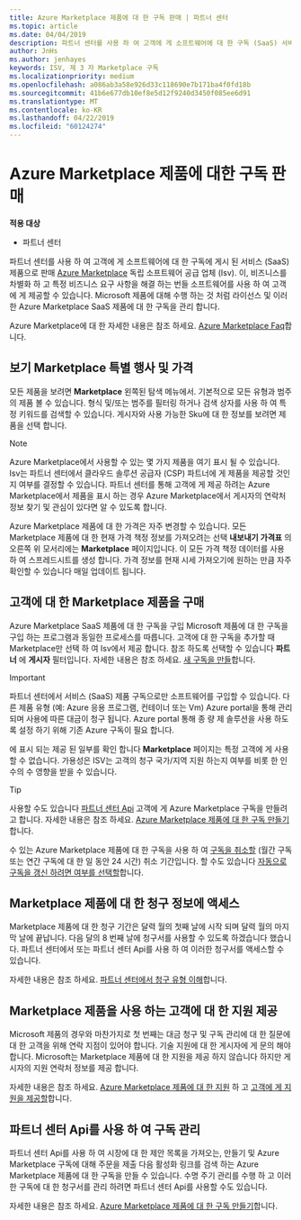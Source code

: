 ```yaml
---
title: Azure Marketplace 제품에 대 한 구독 판매 | 파트너 센터
ms.topic: article
ms.date: 04/04/2019
description: 파트너 센터를 사용 하 여 고객에 게 소프트웨어에 대 한 구독 (SaaS) 서비스로 판매 독립 소프트웨어 공급 업체 (Isv)에서 Azure Marketplace에 제품 게시 합니다.
author: JnHs
ms.author: jenhayes
keywords: ISV, 제 3 자 Marketplace 구독
ms.localizationpriority: medium
ms.openlocfilehash: a086ab3a58e926d33c118690e7b171ba4f0fd18b
ms.sourcegitcommit: 41b6e677db10ef8e5d12f9240d3450f085ee6d91
ms.translationtype: MT
ms.contentlocale: ko-KR
ms.lasthandoff: 04/22/2019
ms.locfileid: "60124274"
---
```

# <a name="sell-subscriptions-to-azure-marketplace-products"></a>Azure Marketplace 제품에 대한 구독 판매

**적용 대상**

- 파트너 센터

파트너 센터를 사용 하 여 고객에 게 소프트웨어에 대 한 구독에 게시 된 서비스 (SaaS) 제품으로 판매 [Azure Marketplace](https://azuremarketplace.microsoft.com/marketplace) 독립 소프트웨어 공급 업체 (Isv). 이, 비즈니스를 차별화 하 고 특정 비즈니스 요구 사항을 해결 하는 번들 소프트웨어를 사용 하 여 고객에 게 제공할 수 있습니다. Microsoft 제품에 대해 수행 하는 것 처럼 라이선스 및 이러한 Azure Marketplace SaaS 제품에 대 한 구독을 관리 합니다.

Azure Marketplace에 대 한 자세한 내용은 참조 하세요. [Azure Marketplace Faq](https://docs.microsoft.com/azure/marketplace/marketplace-faq-publisher-guide)합니다.

## <a name="view-marketplace-offers-and-pricing"></a>보기 Marketplace 특별 행사 및 가격

모든 제품을 보려면 **Marketplace** 왼쪽된 탐색 메뉴에서. 기본적으로 모든 유형과 범주의 제품 볼 수 있습니다. 형식 및/또는 범주를 필터링 하거나 검색 상자를 사용 하 여 특정 키워드를 검색할 수 있습니다. 게시자와 사용 가능한 Sku에 대 한 정보를 보려면 제품을 선택 합니다.

> [!NOTE]
> Azure Marketplace에서 사용할 수 있는 몇 가지 제품을 여기 표시 될 수 있습니다. Isv는 파트너 센터에서 클라우드 솔루션 공급자 (CSP) 파트너에 게 제품을 제공할 것인지 여부를 결정할 수 있습니다. 파트너 센터를 통해 고객에 게 제공 하려는 Azure Marketplace에서 제품을 표시 하는 경우 Azure Marketplace에서 게시자의 연락처 정보 찾기 및 관심이 있다면 알 수 있도록 합니다.

Azure Marketplace 제품에 대 한 가격은 자주 변경할 수 있습니다. 모든 Marketplace 제품에 대 한 현재 가격 책정 정보를 가져오려는 선택 **내보내기 가격표** 의 오른쪽 위 모서리에는 **Marketplace** 페이지입니다. 이 모든 가격 책정 데이터를 사용 하 여 스프레드시트를 생성 합니다. 가격 정보를 현재 시세 가져오기에 원하는 만큼 자주 확인할 수 있습니다 매일 업데이트 됩니다.

## <a name="purchase-marketplace-products-for-your-customers"></a>고객에 대 한 Marketplace 제품을 구매

Azure Marketplace SaaS 제품에 대 한 구독을 구입 Microsoft 제품에 대 한 구독을 구입 하는 프로그램과 동일한 프로세스를 따릅니다. 고객에 대 한 구독을 추가할 때 Marketplace만 선택 하 여 Isv에서 제공 합니다. 참조 하도록 선택할 수 있습니다 **파트너** 에 **게시자** 필터입니다. 자세한 내용은 참조 하세요. [새 구독을 만들](create-a-new-subscription.md)합니다.

> [!IMPORTANT]
> 파트너 센터에서 서비스 (SaaS) 제품 구독으로만 소프트웨어를 구입할 수 있습니다. 다른 제품 유형 (예: Azure 응용 프로그램, 컨테이너 또는 Vm) Azure portal을 통해 관리 되며 사용에 따른 대금이 청구 됩니다. Azure portal 통해 종 량 제 솔루션을 사용 하도록 설정 하기 위해 기존 Azure 구독이 필요 합니다.

에 표시 되는 제공 된 일부를 확인 합니다 **Marketplace** 페이지는 특정 고객에 게 사용할 수 없습니다. 가용성은 ISV는 고객의 청구 국가/지역 지원 하는지 여부를 비롯 한 인수의 수 영향을 받을 수 있습니다.

> [!TIP]
> 사용할 수도 있습니다 [파트너 센터 Api](https://docs.microsoft.com/partner-center/develop/) 고객에 게 Azure Marketplace 구독을 만들려고 합니다. 자세한 내용은 참조 하세요. [Azure Marketplace 제품에 대 한 구독 만들기](https://docs.microsoft.com/partner-center/develop/create-subscription-azure-marketplace-products)합니다.

수 있는 Azure Marketplace 제품에 대 한 구독을 사용 하 여 [구독을 취소할](https://docs.microsoft.com/partner-center/create-a-new-subscription#cancel-a-subscription) (월간 구독 또는 연간 구독에 대 한 일 동안 24 시간) 취소 기간입니다. 할 수도 있습니다 [자동으로 구독을 갱신 하려면 여부를 선택할](https://docs.microsoft.com/partner-center/create-a-new-subscription#choose-whether-to-automatically-renew-an-azure-marketplace-subscription)합니다.

## <a name="access-billing-info-for-marketplace-products"></a>Marketplace 제품에 대 한 청구 정보에 액세스

Marketplace 제품에 대 한 청구 기간은 달력 월의 첫째 날에 시작 되며 달력 월의 마지막 날에 끝납니다. 다음 달의 8 번째 날에 청구서를 사용할 수 있도록 하겠습니다 했습니다. 파트너 센터에서 또는 파트너 센터 Api를 사용 하 여 이러한 청구서를 액세스할 수 있습니다.

자세한 내용은 참조 하세요. [파트너 센터에서 청구 유형 이해](https://docs.microsoft.com/partner-center/billing-different-types#billing-for-one-time-and-select-recurring-charges)합니다.

## <a name="provide-support-for-customers-using-marketplace-products"></a>Marketplace 제품을 사용 하는 고객에 대 한 지원 제공

Microsoft 제품의 경우와 마찬가지로 첫 번째는 대금 청구 및 구독 관리에 대 한 질문에 대 한 고객을 위해 연락 지점이 있어야 합니다. 기술 지원에 대 한 게시자에 게 문의 해야 합니다. Microsoft는 Marketplace 제품에 대 한 지원을 제공 하지 않습니다 하지만 게시자의 지원 연락처 정보를 제공 합니다.

자세한 내용은 참조 하세요. [Azure Marketplace 제품에 대 한 지원](https://docs.microsoft.com/partner-center/report-problems-on-behalf-of-a-customer#support-for-azure-marketplace-products) 하 고 [고객에 게 지원을 제공할](https://docs.microsoft.com/partner-center/customer-support)합니다.

## <a name="manage-subscriptions-using-partner-center-apis"></a>파트너 센터 Api를 사용 하 여 구독 관리

파트너 센터 Api를 사용 하 여 시장에 대 한 제안 목록을 가져오는, 만들기 및 Azure Marketplace 구독에 대해 주문을 제출 다음 활성화 링크를 검색 하는 Azure Marketplace 제품에 대 한 구독을 만들 수 있습니다. 수명 주기 관리를 수행 하 고 이러한 구독에 대 한 청구서를 관리 하려면 파트너 센터 Api를 사용할 수도 있습니다.

자세한 내용은 참조 하세요. [Azure Marketplace 제품에 대 한 구독 만들기](https://docs.microsoft.com/partner-center/develop/create-subscription-azure-marketplace-products)합니다.